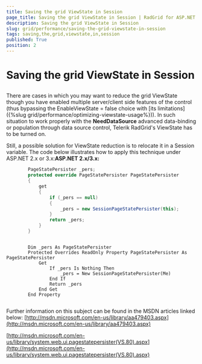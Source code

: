 ```yaml
---
title: Saving the grid ViewState in Session
page_title: Saving the grid ViewState in Session | RadGrid for ASP.NET AJAX Documentation
description: Saving the grid ViewState in Session
slug: grid/performance/saving-the-grid-viewstate-in-session
tags: saving,the,grid,viewstate,in,session
published: True
position: 2
---
```


# Saving the grid ViewState in Session



## 

There are cases in which you may want to reduce the grid ViewState though you have enabled multiple server/client side features of the control (thus bypassing the EnableViewState = false choice with [its limitations]({%slug grid/performance/optimizing-viewstate-usage%})). In such situation to work properly with the **NeedDataSource** advanced data-binding or population through data source control, Telerik RadGrid's ViewState has to be turned on.

Still, a possible solution for ViewState reduction is to relocate it in a Session variable. The code below illustrates how to apply this technique under ASP.NET 2.x or 3.x:**ASP.NET 2.x/3.x:**



````C#
	    PageStatePersister _pers;
	    protected override PageStatePersister PageStatePersister
	    {
	        get
	        {
	            if (_pers == null)
	            {
	                _pers = new SessionPageStatePersister(this);
	            }
	            return _pers;
	        }
	    }
````
````VB
	
	    Dim _pers As PageStatePersister
	    Protected Overrides ReadOnly Property PageStatePersister As PageStatePersister
	        Get
	            If _pers Is Nothing Then
	                _pers = New SessionPageStatePersister(Me)
	            End If
	            Return _pers
	        End Get
	    End Property
	
````


Further information on this subject can be found in the MSDN articles linked below: [http://msdn.microsoft.com/en-us/library/aa479403.aspx](http://msdn.microsoft.com/en-us/library/aa479403.aspx)

[http://msdn.microsoft.com/en-us/library/system.web.ui.pagestatepersister(VS.80).aspx](http://msdn.microsoft.com/en-us/library/system.web.ui.pagestatepersister(VS.80).aspx)
